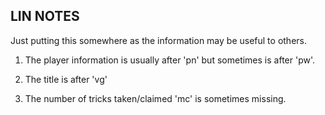 ## LIN NOTES

Just putting this somewhere as the information may be useful to others.

1. The player information is usually after 'pn' but sometimes is after 'pw'.

2. The title is after 'vg'

3. The number of tricks taken/claimed 'mc' is sometimes missing.
